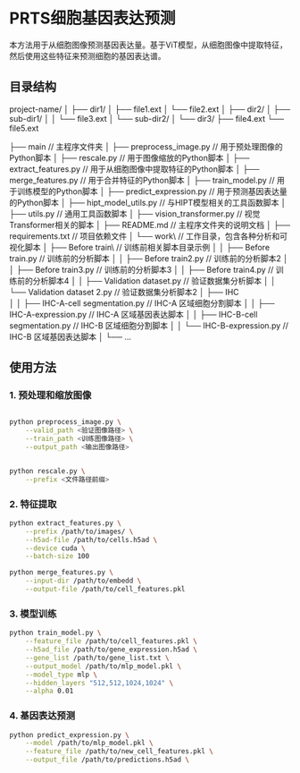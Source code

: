 # PRTS细胞基因表达预测

本方法用于从细胞图像预测基因表达量。基于ViT模型，从细胞图像中提取特征，然后使用这些特征来预测细胞的基因表达谱。

## 目录结构
project-name/
│
├── dir1/
│   ├── file1.ext
│   └── file2.ext
│
├── dir2/
│   ├── sub-dir1/
│   │   └── file3.ext
│   └── sub-dir2/
│
└── dir3/
    ├── file4.ext
    └── file5.ext

├── main  // 主程序文件夹
│   ├── preprocess_image.py  // 用于预处理图像的Python脚本
│   ├── rescale.py  // 用于图像缩放的Python脚本
│   ├── extract_features.py  // 用于从细胞图像中提取特征的Python脚本
│   ├── merge_features.py  // 用于合并特征的Python脚本
│   ├── train_model.py  // 用于训练模型的Python脚本
│   ├── predict_expression.py  // 用于预测基因表达量的Python脚本
│   ├── hipt_model_utils.py  // 与HIPT模型相关的工具函数脚本
│   ├── utils.py  // 通用工具函数脚本
│   ├── vision_transformer.py  // 视觉Transformer相关的脚本
│   ├── README.md  // 主程序文件夹的说明文档
│   ├── requirements.txt  // 项目依赖文件
│   └── work\  // 工作目录，包含各种分析和可视化脚本
│       ├── Before train\  // 训练前相关脚本目录示例
│       │   ├── Before train.py  // 训练前的分析脚本
│       │   ├── Before train2.py  // 训练前的分析脚本2
│       │   ├── Before train3.py  // 训练前的分析脚本3
│       │   ├── Before train4.py  // 训练前的分析脚本4
│       │   ├── Validation dataset.py  // 验证数据集分析脚本
│       │   └── Validation dataset 2.py  // 验证数据集分析脚本2
│       ├── IHC\
│       │   ├── IHC-A-cell segmentation.py  // IHC-A 区域细胞分割脚本
│       │   ├── IHC-A-expression.py  // IHC-A 区域基因表达脚本
│       │   ├── IHC-B-cell segmentation.py  // IHC-B 区域细胞分割脚本
│       │   └── IHC-B-expression.py  // IHC-B 区域基因表达脚本
│       └── ...

## 使用方法

### 1. 预处理和缩放图像
```bash

python preprocess_image.py \
    --valid_path <验证图像路径> \
    --train_path <训练图像路径> \
    --output_path <输出图像路径>
```

```bash

python rescale.py \
    --prefix <文件路径前缀>
```

### 2. 特征提取


```bash
python extract_features.py \
    --prefix /path/to/images/ \
    --h5ad-file /path/to/cells.h5ad \
    --device cuda \
    --batch-size 100
```

```bash
python merge_features.py \
    --input-dir /path/to/embedd \
    --output-file /path/to/cell_features.pkl
```

### 3. 模型训练

```bash
python train_model.py \
    --feature_file /path/to/cell_features.pkl \
    --h5ad_file /path/to/gene_expression.h5ad \
    --gene_list /path/to/gene_list.txt \
    --output_model /path/to/mlp_model.pkl \
    --model_type mlp \
    --hidden_layers "512,512,1024,1024" \
    --alpha 0.01
```

### 4. 基因表达预测

```bash
python predict_expression.py \
    --model /path/to/mlp_model.pkl \
    --feature_file /path/to/new_cell_features.pkl \
    --output_file /path/to/predictions.h5ad \
```